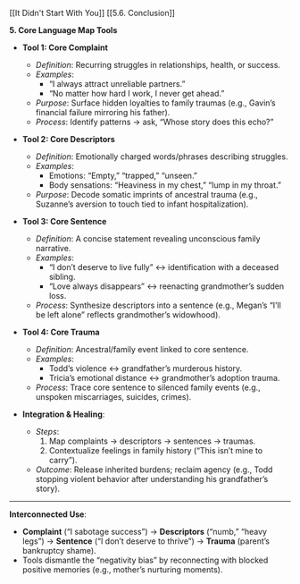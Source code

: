[[It Didn't Start With You]]
[[5.6. Conclusion]]

**5. Core Language Map Tools**

- **Tool 1: Core Complaint**
    
    - _Definition_: Recurring struggles in relationships, health, or success.
    - _Examples_:
        - “I always attract unreliable partners.”
        - “No matter how hard I work, I never get ahead.”
    - _Purpose_: Surface hidden loyalties to family traumas (e.g., Gavin’s financial failure mirroring his father).
    - _Process_: Identify patterns → ask, “Whose story does this echo?”
- **Tool 2: Core Descriptors**
    
    - _Definition_: Emotionally charged words/phrases describing struggles.
    - _Examples_:
        - Emotions: “Empty,” “trapped,” “unseen.”
        - Body sensations: “Heaviness in my chest,” “lump in my throat.”
    - _Purpose_: Decode somatic imprints of ancestral trauma (e.g., Suzanne’s aversion to touch tied to infant hospitalization).
- **Tool 3: Core Sentence**
    
    - _Definition_: A concise statement revealing unconscious family narrative.
    - _Examples_:
        - “I don’t deserve to live fully” ↔ identification with a deceased sibling.
        - “Love always disappears” ↔ reenacting grandmother’s sudden loss.
    - _Process_: Synthesize descriptors into a sentence (e.g., Megan’s “I’ll be left alone” reflects grandmother’s widowhood).
- **Tool 4: Core Trauma**
    
    - _Definition_: Ancestral/family event linked to core sentence.
    - _Examples_:
        - Todd’s violence ↔ grandfather’s murderous history.
        - Tricia’s emotional distance ↔ grandmother’s adoption trauma.
    - _Process_: Trace core sentence to silenced family events (e.g., unspoken miscarriages, suicides, crimes).
- **Integration & Healing**:
    
    - _Steps_:
        1. Map complaints → descriptors → sentences → traumas.
        2. Contextualize feelings in family history (“This isn’t mine to carry”).
    - _Outcome_: Release inherited burdens; reclaim agency (e.g., Todd stopping violent behavior after understanding his grandfather’s story).

---

**Interconnected Use**:

- **Complaint** (“I sabotage success”) → **Descriptors** (“numb,” “heavy legs”) → **Sentence** (“I don’t deserve to thrive”) → **Trauma** (parent’s bankruptcy shame).
- Tools dismantle the “negativity bias” by reconnecting with blocked positive memories (e.g., mother’s nurturing moments).